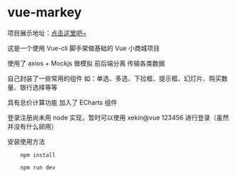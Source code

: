 # vue-markey
项目展示地址：[点击这里吧~](http://47.106.14.14:8080)

这是一个使用 Vue-cli 脚手架做基础的 Vue 小商城项目

使用了 axios + Mockjs 做模拟 前后端分离 传输各类数据

自己封装了一些常用的组件
如：单选、多选、下拉框、提示框、幻灯片、购买数量、银行选择等等

具有总价计算功能
加入了 ECharts 组件

登录注册尚未用 node 实现，暂时可以使用 xekin@vue 123456 进行登录（虽然并没有什么卵用）

安装使用方法

```
    npm install 
```

```
    npm run dev
```
